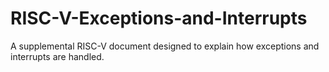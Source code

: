 # RISC-V-Exceptions-and-Interrupts
A supplemental RISC-V document designed to explain how exceptions and interrupts are handled.

